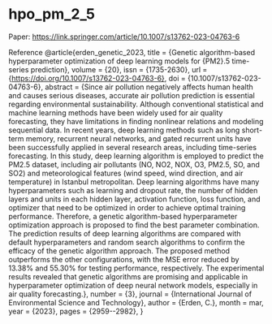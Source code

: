 # hpo_pm_2_5
Paper: https://link.springer.com/article/10.1007/s13762-023-04763-6

Reference
@article{erden_genetic_2023,
	title = {Genetic algorithm-based hyperparameter optimization of deep learning models for {PM2}.5 time-series prediction},
	volume = {20},
	issn = {1735-2630},
	url = {https://doi.org/10.1007/s13762-023-04763-6},
	doi = {10.1007/s13762-023-04763-6},
	abstract = {Since air pollution negatively affects human health and causes serious diseases, accurate air pollution prediction is essential regarding environmental sustainability. Although conventional statistical and machine learning methods have been widely used for air quality forecasting, they have limitations in finding nonlinear relations and modeling sequential data. In recent years, deep learning methods such as long short-term memory, recurrent neural networks, and gated recurrent units have been successfully applied in several research areas, including time-series forecasting. In this study, deep learning algorithm is employed to predict the PM2.5 dataset, including air pollutants (NO, NO2, NOX, O3, PM2.5, SO, and SO2) and meteorological features (wind speed, wind direction, and air temperature) in Istanbul metropolitan. Deep learning algorithms have many hyperparameters such as learning and dropout rate, the number of hidden layers and units in each hidden layer, activation function, loss function, and optimizer that need to be optimized in order to achieve optimal training performance. Therefore, a genetic algorithm-based hyperparameter optimization approach is proposed to find the best parameter combination. The prediction results of deep learning algorithms are compared with default hyperparameters and random search algorithms to confirm the efficacy of the genetic algorithm approach. The proposed method outperforms the other configurations, with the MSE error reduced by 13.38\% and 55.30\% for testing performance, respectively. The experimental results revealed that genetic algorithms are promising and applicable in hyperparameter optimization of deep neural network models, especially in air quality forecasting.},
	number = {3},
	journal = {International Journal of Environmental Science and Technology},
	author = {Erden, C.},
	month = mar,
	year = {2023},
	pages = {2959--2982},
}
